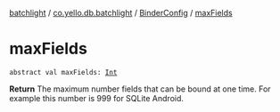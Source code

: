 [batchlight](../../index.md) / [co.yello.db.batchlight](../index.md) / [BinderConfig](index.md) / [maxFields](max-fields.md)

# maxFields

`abstract val maxFields: `[`Int`](https://kotlinlang.org/api/latest/jvm/stdlib/kotlin/-int/index.html)

**Return**
The maximum number fields that can be bound at one time. For example this number is 999 for SQLite Android.

